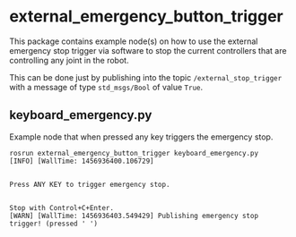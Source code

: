 # external_emergency_button_trigger

This package contains example node(s) on how to use the external emergency stop trigger via software to stop the current controllers that are controlling any joint in the robot.


This can be done just by publishing into the topic `/external_stop_trigger` with a message of type `std_msgs/Bool` of value `True`.

## keyboard_emergency.py

Example node that when pressed any key triggers the emergency stop.

````
rosrun external_emergency_button_trigger keyboard_emergency.py 
[INFO] [WallTime: 1456936400.106729] 


Press ANY KEY to trigger emergency stop.


Stop with Control+C+Enter.
[WARN] [WallTime: 1456936403.549429] Publishing emergency stop trigger! (pressed ' ')
````


